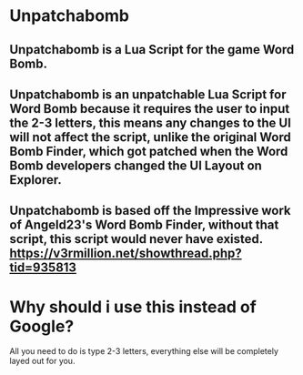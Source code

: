 # Unpatchabomb
Unpatchabomb is a Lua Script for the game Word Bomb. 
---
Unpatchabomb is an unpatchable Lua Script for Word Bomb because it requires the user to input the 2-3 letters, this means any changes to the UI will not affect the script, unlike the original Word Bomb Finder, which got patched when the Word Bomb developers changed the UI Layout on Explorer.
---
Unpatchabomb is based off the Impressive work of Angeld23's Word Bomb Finder, without that script, this script would never have existed.
https://v3rmillion.net/showthread.php?tid=935813
---
# Why should i use this instead of Google?
All you need to do is type 2-3 letters, everything else will be completely layed out for you.

